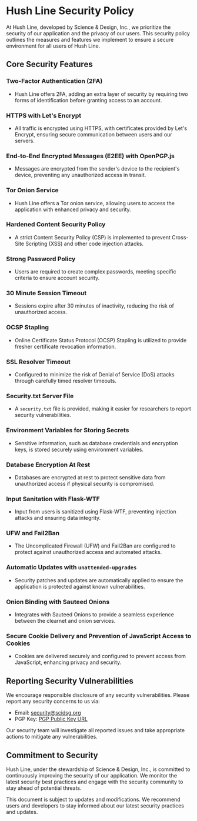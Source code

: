 # Hush Line Security Policy

At Hush Line, developed by Science & Design, Inc., we prioritize the security of our application and the privacy of our users. This security policy outlines the measures and features we implement to ensure a secure environment for all users of Hush Line.

## Core Security Features

### Two-Factor Authentication (2FA)

- Hush Line offers 2FA, adding an extra layer of security by requiring two forms of identification before granting access to an account.

### HTTPS with Let's Encrypt

- All traffic is encrypted using HTTPS, with certificates provided by Let's Encrypt, ensuring secure communication between users and our servers.

### End-to-End Encrypted Messages (E2EE) with OpenPGP.js

- Messages are encrypted from the sender's device to the recipient's device, preventing any unauthorized access in transit.

### Tor Onion Service

- Hush Line offers a Tor onion service, allowing users to access the application with enhanced privacy and security.

### Hardened Content Security Policy

- A strict Content Security Policy (CSP) is implemented to prevent Cross-Site Scripting (XSS) and other code injection attacks.

### Strong Password Policy

- Users are required to create complex passwords, meeting specific criteria to ensure account security.

### 30 Minute Session Timeout

- Sessions expire after 30 minutes of inactivity, reducing the risk of unauthorized access.

### OCSP Stapling

- Online Certificate Status Protocol (OCSP) Stapling is utilized to provide fresher certificate revocation information.

### SSL Resolver Timeout

- Configured to minimize the risk of Denial of Service (DoS) attacks through carefully timed resolver timeouts.

### Security.txt Server File

- A `security.txt` file is provided, making it easier for researchers to report security vulnerabilities.

### Environment Variables for Storing Secrets

- Sensitive information, such as database credentials and encryption keys, is stored securely using environment variables.

### Database Encryption At Rest

- Databases are encrypted at rest to protect sensitive data from unauthorized access if physical security is compromised.

### Input Sanitation with Flask-WTF

- Input from users is sanitized using Flask-WTF, preventing injection attacks and ensuring data integrity.

### UFW and Fail2Ban

- The Uncomplicated Firewall (UFW) and Fail2Ban are configured to protect against unauthorized access and automated attacks.

### Automatic Updates with `unattended-upgrades`

- Security patches and updates are automatically applied to ensure the application is protected against known vulnerabilities.

### Onion Binding with Sauteed Onions

- Integrates with Sauteed Onions to provide a seamless experience between the clearnet and onion services.

### Secure Cookie Delivery and Prevention of JavaScript Access to Cookies

- Cookies are delivered securely and configured to prevent access from JavaScript, enhancing privacy and security.

## Reporting Security Vulnerabilities

We encourage responsible disclosure of any security vulnerabilities. Please report any security concerns to us via:

- Email: security@scidsg.org
- PGP Key: [PGP Public Key URL](https://hushline.app/public.asc)

Our security team will investigate all reported issues and take appropriate actions to mitigate any vulnerabilities.

## Commitment to Security

Hush Line, under the stewardship of Science & Design, Inc., is committed to continuously improving the security of our application. We monitor the latest security best practices and engage with the security community to stay ahead of potential threats.

This document is subject to updates and modifications. We recommend users and developers to stay informed about our latest security practices and updates.